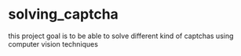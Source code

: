 # solving_captcha
this project goal is to be able to solve different kind of captchas using computer vision techniques
